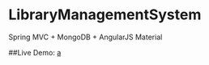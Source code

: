 # LibraryManagementSystem

Spring MVC + MongoDB + AngularJS Material

##Live Demo: <a href="https://librarymansys.herokuapp.com/">a</a>
